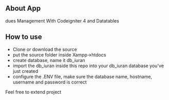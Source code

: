 ## About App

dues Management With Codeigniter 4 and Datatables

## How to use

- Clone or download the source
- put the source folder inside Xampp->htdocs
- create database, name it db_iuran
- import the db_iuran inside this repo into your db_iuran database you've just created
- configure the .ENV file, make sure the database name, hostname, username and password is correct


Feel free to extend project
